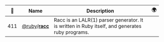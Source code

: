 |:star2: | Name | Description | 🌍|
|---|---|---|---|
|411|[@ruby](https://github.com/ruby)/[**racc**](https://github.com/ruby/racc)|Racc is an LALR(1) parser generator.  It is written in Ruby itself, and generates ruby programs.||

